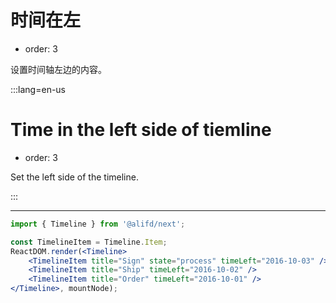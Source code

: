 # 时间在左

- order: 3

设置时间轴左边的内容。

:::lang=en-us

# Time in the left side of tiemline

- order: 3

Set the left side of the timeline.

:::

---

````jsx
import { Timeline } from '@alifd/next';

const TimelineItem = Timeline.Item;
ReactDOM.render(<Timeline>
    <TimelineItem title="Sign" state="process" timeLeft="2016-10-03" />
    <TimelineItem title="Ship" timeLeft="2016-10-02" />
    <TimelineItem title="Order" timeLeft="2016-10-01" />
</Timeline>, mountNode);
````
